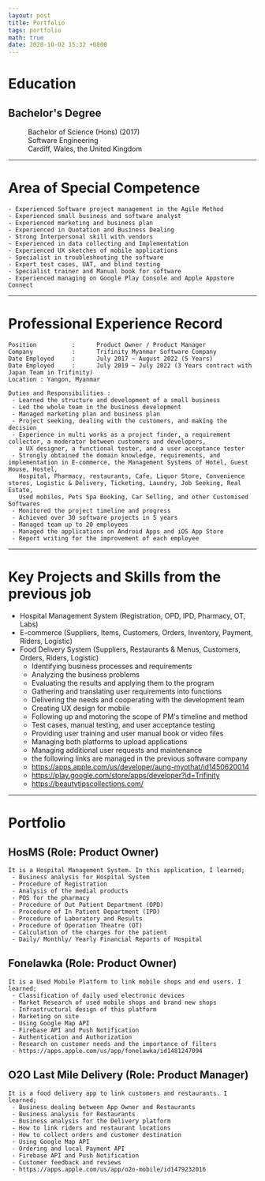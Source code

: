 ```yaml
---
layout: post
title: Portfolio
tags: portfolio
math: true
date: 2020-10-02 15:32 +0800
---
```


# Education

<dl> 
<dt> <h2> <strong> Bachelor's Degree </strong> </h2> </dt>
<dd>Bachelor of Science (Hons) (2017)</dd>
<dd>Software Engineering</dd>
<dd>Cardiff, Wales, the United Kingdom</dd>
</dl>


---

# Area of Special Competence

```
- Experienced Software project management in the Agile Method
- Experienced small business and software analyst
- Experienced marketing and business plan
- Experienced in Quotation and Business Dealing
- Strong Interpersonal skill with vendors
- Experienced in data collecting and Implementation
- Experienced UX sketches of mobile applications
- Specialist in troubleshooting the software
- Expert test cases, UAT, and blind testing
- Specialist trainer and Manual book for software
- Experienced managing on Google Play Console and Apple Appstore Connect
```
---


# Professional Experience Record
```
Position          :      Product Owner / Product Manager
Company           :      Trifinity Myanmar Software Company
Date Employed     :      July 2017 ~ August 2022 (5 Years)
Date Employed     :      July 2019 ~ July 2022 (3 Years contract with Japan Team in Trifinity)
Location : Yangon, Myanmar

Duties and Responsibilities :
 - Learned the structure and development of a small business
 - Led the whole team in the business development
 - Managed marketing plan and business plan
 - Project seeking, dealing with the customers, and making the decision
 - Experience in multi works as a project finder, a requirement collector, a moderator between customers and developers, 
   a UX designer, a functional tester, and a user acceptance tester
 - Strongly obtained the domain knowledge, requirements, and implementation in E-commerce, the Management Systems of Hotel, Guest House, Hostel, 
   Hospital, Pharmacy, restaurants, Cafe, Liquor Store, Convenience stores, Logistic & Delivery, Ticketing, Laundry, Job Seeking, Real Estate, 
   Used mobiles, Pets Spa Booking, Car Selling, and other Customised Softwares
 - Monitored the project timeline and progress
 - Achieved over 30 software projects in 5 years
 - Managed team up to 20 employees
 - Managed the applications on Android Apps and iOS App Store
 - Report writing for the improvement of each employee

```
---

# Key Projects and Skills from the previous job
 - Hospital Management System (Registration, OPD, IPD, Pharmacy, OT, Labs)
 - E-commerce (Suppliers, Items, Customers, Orders, Inventory, Payment, Riders, Logistic)
 - Food Delivery System (Suppliers, Restaurants & Menus, Customers, Orders, Riders, Logistic)
    - Identifying business processes and requirements
    - Analyzing the business problems
    - Evaluating the results and applying them to the program
    - Gathering and translating user requirements into functions
    - Delivering the needs and cooperating with the development team
    - Creating UX design for mobile
    - Following up and motoring the scope of PM's timeline and method
    - Test cases, manual testing, and user acceptance testing
    - Providing user training and user manual book or video files
    - Managing both platforms to upload applications
    - Managing additional user requests and maintenance
    - the following links are managed in the previous software company
    - https://apps.apple.com/us/developer/aung-myothat/id1450620014
    - https://play.google.com/store/apps/developer?id=Trifinity
    - https://beautytipscollections.com/

---
# Portfolio

## HosMS (Role: Product Owner)
```
It is a Hospital Management System. In this application, I learned;
 - Business analysis for Hospital System
 - Procedure of Registration
 - Analysis of the medial products
 - POS for the pharmacy
 - Procedure of Out Patient Department (OPD)
 - Procedure of In Patient Department (IPD)
 - Procedure of Laboratory and Results
 - Procedure of Operation Theatre (OT)
 - Calculation of the charges for the patient
 - Daily/ Monthly/ Yearly Financial Reports of Hospital
```


## Fonelawka (Role: Product Owner)
```
It is a Used Mobile Platform to link mobile shops and end users. I learned;
 - Classification of daily used electronic devices
 - Market Research of used mobile shops and brand new shops
 - Infrastructural design of this platform
 - Marketing on site
 - Using Google Map API
 - Firebase API and Push Notification
 - Authentication and Authorization
 - Research on customer needs and the importance of filters
 - https://apps.apple.com/us/app/fonelawka/id1481247094
```


## O2O Last Mile Delivery (Role: Product Manager)
```
It is a food delivery app to link customers and restaurants. I learned;
 - Business dealing between App Owner and Restaurants
 - Business analysis for Restaurants
 - Business analysis for the Delivery platform
 - How to link riders and restaurant locations
 - How to collect orders and customer destination
 - Using Google Map API
 - Ordering and local Payment API
 - Firebase API and Push Notification
 - Customer feedback and reviews
 - https://apps.apple.com/us/app/o2o-mobile/id1479232016
```